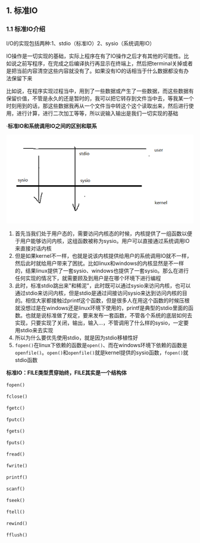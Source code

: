 ## 1. 标准IO

### 1.1 标准IO介绍

I/O的实现包括两种:1、stdio（标准IO）2、sysio（系统调用IO）

IO操作是一切实现的基础，实际上程序在有了IO操作之后才有其他的可能性。比如说之前写程序，在完成之后编译执行再显示在终端上，然后把terminal关掉或者是把当前内容清空这些内容就没有了。如果没有IO的话相当于什么数据都没有办法保留下来

比如说，在程序实现过程当中，用到了一些数据或产生了一些数据，而这些数据有保留价值，不管是永久的还是暂时的，我可以把它转存到文件当中去，等我某一个时刻用到的话，那这些数据我再从一个文件当中转这个这个读取出来，然后进行使用，进行计算，进行二次加工等等，所以说输入输出是我们一切实现的基础

·**标准IO和系统调用IO之间的区别和联系**

![image-20210421141855204](chapter2.assets/image-20210421141855204.png)

1. 首先当我们处于用户态的，需要访问内核态的时候，内核提供了一组函数以便于用户能够访问内核，这组函数被称为sysio。用户可以直接通过系统调用IO来直接对话内核
2. 但是如果kernel不一样，也就是说该内核提供给用户的系统调用IO就不一样，然后此时就给用户带来了困扰。比如linux和windows的内核显然是不一样的，结果linux提供了一套sysio、windows也提供了一套sysio。那么在进行任何实现的情况下，就需要顾及到用户是在哪个环境下进行编程
3. 此时，标准stdio跳出来"和稀泥"，此时既可以通过sysio来访问内核，也可以通过stdio来访问内核，但是stdio是通过间接访问sysio来达到访问内核的目的。相信大家都接触过printf这个函数，但是很多人在用这个函数的时候压根就没想过是在windows还是linux环境下使用的，printf是典型的stdio里面的函数。也就是说标准做了规定，要来发布一套函数，不管各个系统的底层如何去实现，只要实现了关闭，输出，输入...，不管调用了什么样的sysio，一定要用stdio来去实现
4. 所以为什么要优先使用stdio，就是因为stdio移植性好
5. `fopen()`在linux下依赖的函数是`open()`、而在windows环境下依赖的函数是`openfile()`。`open()`和`openfile()`就是kernel提供的sysio函数，`fopen()`就stdio函数

**标准IO：FILE类型贯穿始终，FILE其实是一个结构体**

`fopen()`

`fclose()`



`fgetc()`

`fputc()`

`fgets()`

`fputs()`

`fread()`

`fwrite()`



`printf()`

`scanf()`



`fseek()`

`ftell()`

`rewind()`



`fflush()`

